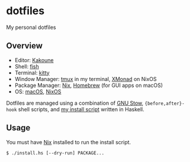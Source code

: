 # dotfiles

My personal dotfiles

## Overview

- Editor: [Kakoune][kakoune]
- Shell: [fish][fish]
- Terminal: [kitty][kitty]
- Window Manager: [tmux][tmux] in my terminal, [XMonad][xmonad] on NixOS
- Package Manager: [Nix][nix], [Homebrew][homebrew] (for GUI apps on macOS)
- OS: [macOS][macos], [NixOS][nixos]

Dotfiles are managed using a combination of [GNU Stow][gnustow],
`{before,after}-hook` shell scripts, and [my install script](./install.hs)
written in Haskell.

## Usage

You must have [Nix][nix] installed to run the install script.

```
$ ./install.hs [--dry-run] PACKAGE...
```

[kakoune]: https://github.com/mawww/kakoune
[fish]: https://fishshell.com/
[kitty]: https://sw.kovidgoyal.net/kitty/
[amethyst]: https://github.com/ianyh/Amethyst
[xmonad]: https://xmonad.org/
[tmux]: https://github.com/tmux/tmux
[nix]: https://nixos.org/
[homebrew]: https://brew.sh/
[nixos]: https://nixos.org/
[macos]: https://www.apple.com/macos/
[gnustow]: https://www.gnu.org/software/stow/

